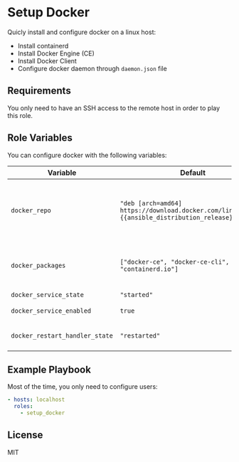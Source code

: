 # Setup Docker

Quicly install and configure docker on a linux host:

- Install containerd
- Install Docker Engine (CE)
- Install Docker Client
- Configure docker daemon through `daemon.json` file

## Requirements

You only need to have an SSH access to the remote host in order to play this role.

## Role Variables

You can configure docker with the following variables:

| Variable                       | Default                                                                                               | Description                                                                                                                                                                                           |
| ------------------------------ | ----------------------------------------------------------------------------------------------------- | ----------------------------------------------------------------------------------------------------------------------------------------------------------------------------------------------------- |
| `docker_repo`                  | `"deb [arch=amd64] https://download.docker.com/linux/ubuntu {{ansible_distribution_release}} stable"` | The apt repository where to install docker packages from. Note that `{{ ansible_distribution_release}}` will be substituted with the ubuntu release or remote host (e.g, trusty, xenial, bionic, ...) |
| `docker_packages`              | `["docker-ce", "docker-ce-cli", "containerd.io"]`                                                     | Packages to install. You can choose to install only docker engine (e.g, docker-ce) or install only the docker client (docker-ce-cli)                                                                  |
| `docker_service_state`         | `"started"`                                                                                           | Desired state for docker service                                                                                                                                                                      |
| `docker_service_enabled`       | `true`                                                                                                | Register docker service to start at boot.                                                                                                                                                             |
| `docker_restart_handler_state` | `"restarted"`                                                                                         | Desired state of docker service after performing modification of docker service configuration.                                                                                                        |

## Example Playbook

Most of the time, you only need to configure users:

```yaml
- hosts: localhost
  roles:
    - setup_docker
```

## License

MIT
